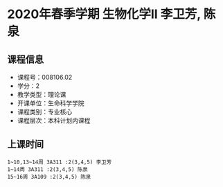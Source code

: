 # 2020年春季学期 生物化学II 李卫芳, 陈泉






## 课程信息

- 课程号：008106.02
- 学分：2
- 教学类型：理论课
- 开课单位：生命科学学院
- 课程类别：专业核心
- 课程层次：本科计划内课程

## 上课时间

```
1~10,13~14周 3A311 :2(3,4,5) 李卫芳
1~14周 3A311 :2(3,4,5) 陈泉
15~16周 3A109 :2(3,4,5) 陈泉
```

